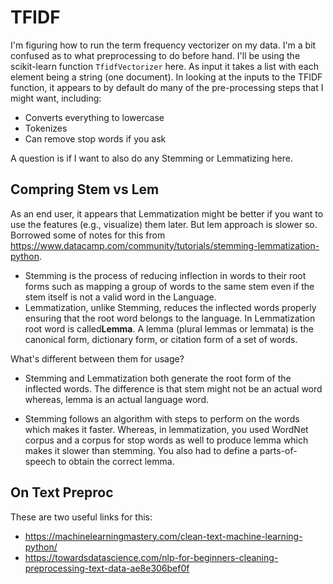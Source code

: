 # TFIDF

I'm figuring how to run the term frequency vectorizer on my data. I'm a bit confused as to what preprocessing to do before hand. I'll be using the scikit-learn function `TfidfVectorizer` here. As input it takes a list with each element being a string (one document). In looking at the inputs to the TFIDF function, it appears to by default do many of the pre-processing steps that I might want, including:

* Converts everything to lowercase
* Tokenizes
* Can remove stop words if you ask

A question is if I want to also do any Stemming or Lemmatizing here. 

## Compring Stem vs Lem

As an end user, it appears that Lemmatization might be better if you want to use the features (e.g., visualize) them later. But lem approach is slower so. Borrowed some of notes for this from https://www.datacamp.com/community/tutorials/stemming-lemmatization-python.

* Stemming is the process of reducing inflection in words to their root forms such as mapping a group of words to the same stem even if the stem itself is not a valid word in the Language.
* Lemmatization, unlike Stemming, reduces the inflected words properly ensuring that the root word belongs to the language. In Lemmatization root word is called**Lemma**. A lemma (plural lemmas or lemmata) is the canonical form, dictionary form, or citation form of a set of words.

What's different between them for usage?

* Stemming and Lemmatization both generate the root form of the inflected words. The difference is that stem might not be an actual word whereas, lemma is an actual language word.
    
* Stemming follows an algorithm with steps to perform on the words which makes it faster. Whereas, in lemmatization, you used WordNet corpus and a corpus for stop words as well to produce lemma which makes it slower than stemming. You also had to define a parts-of-speech to obtain the correct lemma.

## On Text Preproc

These are two useful links for this:

* https://machinelearningmastery.com/clean-text-machine-learning-python/
* https://towardsdatascience.com/nlp-for-beginners-cleaning-preprocessing-text-data-ae8e306bef0f
